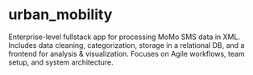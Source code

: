 # urban_mobility
Enterprise-level fullstack app for processing MoMo SMS data in XML. Includes data cleaning, categorization, storage in a relational DB, and a frontend for analysis &amp; visualization. Focuses on Agile workflows, team setup, and system architecture.
